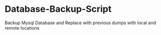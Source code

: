 # Database-Backup-Script
Backup Mysql Database and Replace with previous dumps with local and remote locations

